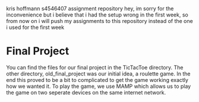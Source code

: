kris hoffmann s4546407 assignment repository 
hey, im sorry for the inconvenience but i believe that i had the setup wrong in the first week, so from now on i will push my assignments to this repository instead of the one i used for the first week 

# Final Project
You can find the files for our final project in the TicTacToe directory. The other directory, old_final_project was our initial idea, a roulette game. In the end this proved to be a bit to complicated to get the game working exactly how we wanted it. To play the game, we use MAMP which allows us to play the game on two seperate devices on the same internet network.
